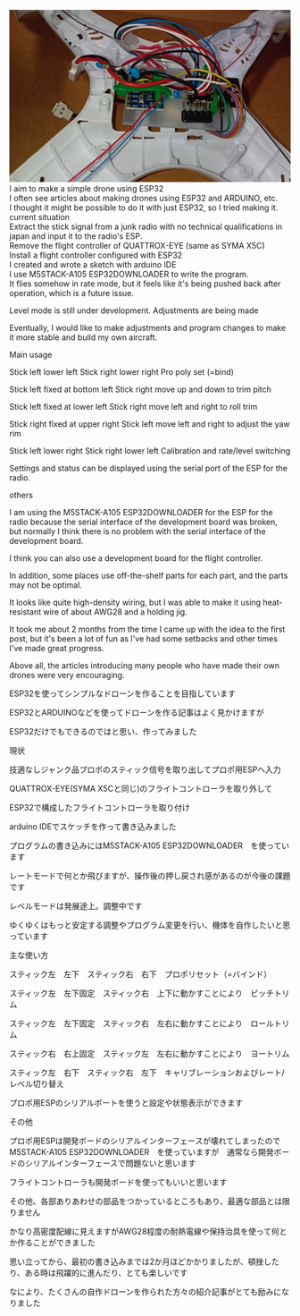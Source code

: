  <img src="https://github.com/sobajiro2/DIY-DRONE/blob/main/4.jpg"><br/>
I aim to make a simple drone using ESP32<br/>
I often see articles about making drones using ESP32 and ARDUINO, etc.<br/>
I thought it might be possible to do it with just ESP32, so I tried making it.<br/>
current situation<br/>
Extract the stick signal from a junk radio with no technical qualifications in japan and input it to the radio's ESP.<br/>
Remove the flight controller of QUATTROX-EYE (same as SYMA X5C)<br/>
Install a flight controller configured with ESP32<br/>
I created and wrote a sketch with arduino IDE<br/>
I use M5STACK-A105 ESP32DOWNLOADER to write the program.<br/>
It flies somehow in rate mode, but it feels like it's being pushed back after operation, which is a future issue.

Level mode is still under development. Adjustments are being made

Eventually, I would like to make adjustments and program changes to make it more stable and build my own aircraft.

Main usage

Stick left lower left Stick right lower right Pro poly set (=bind)

Stick left fixed at bottom left Stick right move up and down to trim pitch

Stick left fixed at lower left Stick right move left and right to roll trim

Stick right fixed at upper right Stick left move left and right to adjust the yaw rim

Stick left lower right Stick right lower left Calibration and rate/level switching

Settings and status can be displayed using the serial port of the ESP for the radio.

others

I am using the M5STACK-A105 ESP32DOWNLOADER for the ESP for the radio because the serial interface of the development board was broken, but normally I think there is no problem with the serial interface of the development board.

I think you can also use a development board for the flight controller.

In addition, some places use off-the-shelf parts for each part, and the parts may not be optimal.

It looks like quite high-density wiring, but I was able to make it using heat-resistant wire of about AWG28 and a holding jig.

It took me about 2 months from the time I came up with the idea to the first post, but it's been a lot of fun as I've had some setbacks and other times I've made great progress.

Above all, the articles introducing many people who have made their own drones were very encouraging.

ESP32を使ってシンプルなドローンを作ることを目指しています

ESP32とARDUINOなどを使ってドローンを作る記事はよく見かけますが

ESP32だけでもできるのではと思い、作ってみました

現状

技適なしジャンク品プロポのスティック信号を取り出してプロポ用ESPへ入力

QUATTROX-EYE(SYMA X5Cと同じ)のフライトコントローラを取り外して

ESP32で構成したフライトコントローラを取り付け

arduino IDEでスケッチを作って書き込みました

プログラムの書き込みにはM5STACK-A105 ESP32DOWNLOADER　を使っています

レートモードで何とか飛びますが、操作後の押し戻され感があるのが今後の課題です

レベルモードは発展途上。調整中です

ゆくゆくはもっと安定する調整やプログラム変更を行い、機体を自作したいと思っています

主な使い方

スティック左　左下　スティック右　右下　プロポリセット（=バインド）

スティック左　左下固定　スティック右　上下に動かすことにより　ピッチトリム

スティック左　左下固定　スティック右　左右に動かすことにより　ロールトリム

スティック右　右上固定　スティック左　左右に動かすことにより　ヨートリム

スティック左　右下　スティック右　左下　キャリブレーションおよびレート/レベル切り替え

プロポ用ESPのシリアルポートを使うと設定や状態表示ができます

その他

プロポ用ESPは開発ボードのシリアルインターフェースが壊れてしまったのでM5STACK-A105 ESP32DOWNLOADER　を使っていますが　通常なら開発ボードのシリアルインターフェースで問題ないと思います

フライトコントローラも開発ボードを使ってもいいと思います

その他、各部ありあわせの部品をつかっているところもあり、最適な部品とは限りません

かなり高密度配線に見えますがAWG28程度の耐熱電線や保持治具を使って何とか作ることができました

思い立ってから、最初の書き込みまでは2か月ほどかかりましたが、頓挫したり、ある時は飛躍的に進んだり、とても楽しいです

なにより、たくさんの自作ドローンを作られた方々の紹介記事がとても励みになりました


